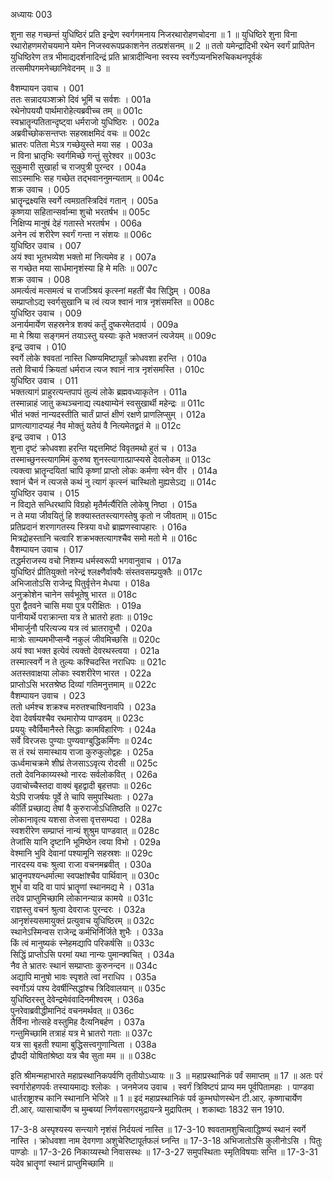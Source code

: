 अध्यायः 003

शुना सह गच्छन्तं युधिष्ठिरं प्रति इन्द्रेण स्वर्गगमनाय निजरथारोहणचोदना ॥ 1 ॥ युधिष्ठिरे शुना विना रथारोहणमरोचयमाने यमेन निजस्वरूपप्रकाशनेन तत्प्रशंसनम् ॥ 2 ॥ ततो यमेन्द्रादिभी रथेन स्वर्गं प्रापितेन युधिष्ठिरेण तत्र भीमाद्यदर्शनादिन्द्रं प्रति भ्रात्रादीन्विना स्वस्य स्वर्गेऽप्यनभिरुचिकथनपूर्वकं तत्समीपगमनेच्छानिवेदनम् ॥ 3 ॥

वैशम्पायन उवाच ।	001  
ततः सन्नादयञ्शक्रो दिवं भूमिं च सर्वशः ।	001a  
रथेनोपययौ पार्थमारोहेत्यब्रवीच्च तम् ॥	001c  
स्वभ्रातॄन्पतितान्दृष्ट्वा धर्मराजो युधिष्ठिरः ।	002a  
अब्रवीच्छोकसन्तप्तः सहस्राक्षमिदं वचः ॥	002c  
भ्रातरः पतिता मेऽत्र गच्छेयुस्ते मया सह ।	003a  
न विना भ्रातृभिः स्वर्गमिच्छे गन्तुं सुरेश्वर ॥	003c  
सुकुमारी सुखार्हा च राजपुत्री पुरन्दर ।	004a  
साऽस्माभिः सह गच्छेत तद्भवाननुमन्यताम् ॥	004c  
शक्र उवाच ।	005  
भ्रातॄन्द्रक्ष्यसि स्वर्गे त्वमग्रतस्त्रिदिवं गतान् ।	005a  
कृष्णया सहितान्सर्वान्मा शुचो भरतर्षभ ॥	005c  
निक्षिप्य मानुषं देहं गतास्ते भरतर्षभ ।	006a  
अनेन त्वं शरीरेण स्वर्गं गन्ता न संशयः ॥	006c  
युधिष्ठिर उवाच ।	007  
अयं श्वा भूतभव्येश भक्तो मां नित्यमेव ह ।	007a  
स गच्छेत मया सार्धमानृशंस्या हि मे मतिः ॥	007c  
शक्र उवाच ।	008  
अमर्त्यत्वं मत्समत्वं च राजञ्श्रियं कृत्स्नां महतीं चैव सिद्धिम् ।	008a  
सम्प्राप्तोऽद्य स्वर्गसुखानि च त्वं त्यज श्वानं नात्र नृशंसमस्ति ॥	008c  
युधिष्ठिर उवाच ।	009  
अनार्यमार्येण सहस्रनेत्र शक्यं कर्तुं दुष्करमेतदार्य ।	009a  
मा मे श्रिया सङ्गमनं तयाऽस्तु यस्याः कृते भक्तजनं त्यजेयम् ॥	009c  
इन्द्र उवाच ।	010  
स्वर्गे लोके श्ववतां नास्ति धिष्ण्यमिष्टापूर्तं क्रोधवशा हरन्ति ।	010a  
ततो विचार्य क्रियतां धर्मराज त्यज श्वानं नात्र नृशंसमस्ति ।	010c  
युधिष्ठिर उवाच ।	011  
भक्तत्यागं प्राहुरत्यन्तपापं तुल्यं लोके ब्रह्मवध्याकृतेन ।	011a  
तस्मान्नाहं जातु कथञ्चनाद्य त्यक्ष्याम्येनं स्वसुखार्थी महेन्द्रः ॥	011c  
भीतं भक्तं नान्यदस्तीति चार्तं प्राप्तं क्षीणं रक्षणे प्राणलिप्सुम् ।	012a  
प्राणत्यागादप्यहं नैव मोक्तुं यतेयं वै नित्यमेतद्व्रतं मे ॥	012c  
इन्द्र उवाच ।	013  
शुना दृष्टं क्रोधवशा हरन्ति यद्दत्तमिष्टं विवृतमथो हुतं च ।	013a  
तस्माच्छुनस्त्यागमिमं कुरुष्व शुनस्त्यागात्प्राप्स्यसे देवलोकम् ॥	013c  
त्यक्त्वा भ्रातॄन्दयितां चापि कृष्णां प्राप्तो लोकः कर्मणा स्वेन वीर ।	014a  
श्वानं चैनं न त्यजसे कथं नु त्यागं कृत्स्नं चास्थितो मुह्यसेऽद्य ॥	014c  
युधिष्ठिर उवाच ।	015  
न विद्यते सन्धिरथापि विग्रहो मृतैर्मर्त्यैरिति लोकेषु निष्ठा ।	015a  
न ते मया जीवयितुं हि शक्यास्ततस्त्यागस्तेषु कृतो न जीवताम् ॥	015c  
प्रतिप्रदानं शरणागतस्य स्त्रिया वधो ब्राह्मणस्वापहारः ।	016a  
मित्रद्रोहस्तानि चत्वारि शक्रभक्तत्यागश्चैव समो मतो मे ॥	016c  
वैशम्पायन उवाच ।	017  
तद्धर्मराजस्य वचो निशम्य धर्मस्वरूपी भगवानुवाच ।	017a  
युधिष्ठिरं प्रीतियुक्तो नरेन्द्रं श्लक्ष्णैर्वाक्यैः संस्तवसम्प्रयुक्तैः ॥	017c  
अभिजातोऽसि राजेन्द्र पितुर्वृत्तेन मेधया ।	018a  
अनुक्रोशेन चानेन सर्वभूतेषु भारत ॥	018c  
पुरा द्वैतवने चासि मया पुत्र परीक्षितः ।	019a  
पानीयार्थे पराक्रान्ता यत्र ते भ्रातरो हताः ॥	019c  
भीमार्जुनौ परित्यज्य यत्र त्वं भ्रातरावुभौ ।	020a  
मात्रोः साम्यमभीप्सन्वै नकुलं जीवमिच्छसि ॥	020c  
अयं श्वा भक्त इत्येवं त्यक्तो देवरथस्त्वया ।	021a  
तस्मात्स्वर्गे न ते तुल्यः कश्चिदस्ति नराधिपः ॥	021c  
अतस्तवाक्षया लोकाः स्वशरीरेण भारत ।	022a  
प्राप्तोऽसि भरतश्रेष्ठ दिव्यां गतिमनुत्तमाम् ॥	022c  
वैशम्पायन उवाच ।	023  
ततो धर्मश्च शक्रश्च मरुतश्चाश्विनावपि ।	023a  
देवा देवर्षयश्चैव रथमारोप्य पाण्डवम् ॥	023c  
प्रययुः स्वैर्विमानैस्ते सिद्धाः कामविहारिणः ।	024a  
सर्वे विरजसः पुण्याः पुण्यवाग्बुद्धिकर्मिणः ॥	024c  
स तं रथं समास्थाय राजा कुरुकुलोद्वहः ।	025a  
ऊर्ध्वमाचक्रमे शीघ्रं तेजसाऽऽवृत्य रोदसी ॥	025c  
ततो देवनिकाय्यस्थो नारदः सर्वलोकवित् ।	026a  
उवाचोच्चैस्तदा वाक्यं बृहद्वादी बृहत्तपाः ॥	026c  
येऽपि राजर्षयः पूर्वे ते चापि समुपस्थिताः ।	027a  
कीर्तिं प्रच्छाद्य तेषां वै कुरुराजोऽधितिष्ठति ॥	027c  
लोकानावृत्य यशसा तेजसा वृत्तसम्पदा ।	028a  
स्वशरीरेण सम्प्राप्तं नान्यं शुश्रुम पाण्डवात् ॥	028c  
तेजांसि यानि दृष्टानि भूमिष्ठेन त्वया विभो ।	029a  
वेश्मानि भुवि देवानां पश्यामूनि सहस्रशः ॥	029c  
नारदस्य वचः श्रुत्वा राजा वचनमब्रवीत् ।	030a  
भ्रातॄनपश्यन्धर्मात्मा स्वपक्षांश्चैव पार्थिवान् ॥	030c  
शुभं वा यदि वा पापं भ्रातॄणां स्थानमद्य मे ।	031a  
तदेव प्राप्तुमिच्छामि लोकानन्यान्न कामये ॥	031c  
राज्ञस्तु वचनं श्रुत्वा देवराजः पुरन्दरः ।	032a  
आनृशंस्यसमायुक्तं प्रत्युवाच युधिष्ठिरम् ॥	032c  
स्थानेऽस्मिन्वस राजेन्द्र कर्मभिर्निर्जिते शुभैः ।	033a  
किं त्वं मानुष्यकं स्नेहमद्यापि परिकर्षसि ॥	033c  
सिद्धिं प्राप्तोऽसि परमां यथा नान्यः पुमान्क्वचित् ।	034a  
नैव ते भ्रातरः स्थानं सम्प्राप्ताः कुरुनन्दन ॥	034c  
अद्यापि मानुषो भावः स्पृशते त्वां नराधिप ।	035a  
स्वर्गोऽयं पश्य देवर्षीन्सिद्धांश्च त्रिदिवालयान् ॥	035c  
युधिष्ठिरस्तु देवेन्द्रमेवंवादिनमीश्वरम् ।	036a  
पुनरेवाब्रवीद्धीमानिदं वचनमर्थवत् ॥	036c  
तैर्विना नोत्सहे वस्तुमिह दैत्यनिबर्हण ।	037a  
गन्तुमिच्छामि तत्राहं यत्र मे भ्रातरो गताः ॥	037c  
यत्र सा बृहती श्यामा बुद्धिसत्त्वगुणान्विता ।	038a  
द्रौपदी योषितांश्रेष्ठा यत्र चैव सुता मम ॥ ॥	038c  

इति श्रीमन्महाभारते महाप्रस्थानिकपर्वणि तृतीयोऽध्यायः ॥ 3 ॥ 
महाप्रस्थानिकं पर्वं समाप्तम् ॥ 17 ॥ 
अतः परं स्वर्गारोहणपर्वः तस्यायमाद्यः श्लोकः । 
जनमेजय उवाच । 
स्वर्गं त्रिविष्टपं प्राप्य मम पूर्वपितामहाः । 
पाण्डवा धार्तराष्ट्राश्च कानि स्थानानि भेजिरे ॥ 1 ॥ 
इदं महाप्रस्थानिकं पर्व कुम्भघोणस्थेन टी.आर्. कृष्णाचार्येण टी.आर्. व्यासाचार्येण च मुम्बय्यां निर्णयसागरमुद्रायन्त्रे मुद्रापितम् । शकाब्दाः 1832 सन 1910.

17-3-8 अस्पृश्यस्य सन्त्यागे नृशंसं निर्दयत्वं नास्ति ॥ 17-3-10 श्ववतामशुचित्वाद्धिष्ण्यं स्थानं स्वर्गे नास्ति । क्रोधवशा नाम देवगणा अशुचेरिष्टापूर्तफलं घ्नन्ति ॥ 17-3-18 अभिजातोऽसि कुलीनोऽसि । पितुः पाण्डोः ॥ 17-3-26 निकाय्यस्थो निवासस्थः ॥ 17-3-27 समुपस्थिताः स्मृतिविषयाः सन्ति ॥ 17-3-31 यदेव भ्रातॄणां स्थानं प्राप्तुमिच्छामि ॥
